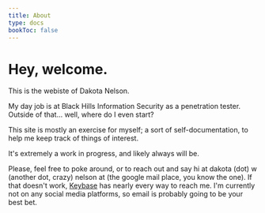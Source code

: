 ```yaml
---
title: About
type: docs
bookToc: false
---
```


# Hey, welcome.

This is the webiste of Dakota Nelson.

My day job is at Black Hills Information Security as a penetration tester. Outside of that... well, where do I even start?

This site is mostly an exercise for myself; a sort of self-documentation, to help me keep track of things of interest.

It's extremely a work in progress, and likely always will be.

Please, feel free to poke around, or to reach out and say hi at dakota (dot) w (another dot, crazy) nelson at (the google mail place, you know the one). If that doesn't work, [Keybase](https://keybase.io/dakota) has nearly every way to reach me. I'm currently not on any social media platforms, so email is probably going to be your best bet.
